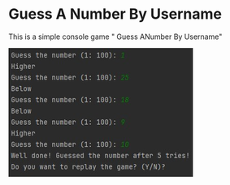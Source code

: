 # Guess A Number By Username
This is a simple console game " Guess ANumber By Username"


![](https://github.com/Nenogzar/GuessANumberByUsername/blob/main/guess_a_number.jpg)
